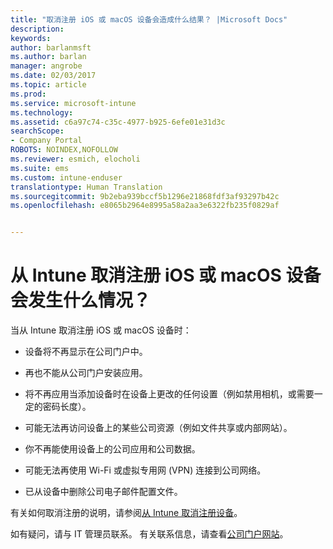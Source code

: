 ```yaml
---
title: "取消注册 iOS 或 macOS 设备会造成什么结果？ |Microsoft Docs"
description: 
keywords: 
author: barlanmsft
ms.author: barlan
manager: angrobe
ms.date: 02/03/2017
ms.topic: article
ms.prod: 
ms.service: microsoft-intune
ms.technology: 
ms.assetid: c6a97c74-c35c-4977-b925-6efe01e31d3c
searchScope:
- Company Portal
ROBOTS: NOINDEX,NOFOLLOW
ms.reviewer: esmich, elocholi
ms.suite: ems
ms.custom: intune-enduser
translationtype: Human Translation
ms.sourcegitcommit: 9b2eba939bccf5b1296e21868fdf3af93297b42c
ms.openlocfilehash: e8065b2964e8995a58a2aa3e6322fb235f0829af


---
```



# <a name="what-happens-if-you-unenroll-your-ios-or-macos-device-from-intune"></a>从 Intune 取消注册 iOS 或 macOS 设备会发生什么情况？

当从 Intune 取消注册 iOS 或 macOS 设备时：

-   设备将不再显示在公司门户中。

-   再也不能从公司门户安装应用。

-   将不再应用当添加设备时在设备上更改的任何设置（例如禁用相机，或需要一定的密码长度）。

-   可能无法再访问设备上的某些公司资源（例如文件共享或内部网站）。

-   你不再能使用设备上的公司应用和公司数据。

-   可能无法再使用 Wi-Fi 或虚拟专用网 (VPN) 连接到公司网络。

-   已从设备中删除公司电子邮件配置文件。

有关如何取消注册的说明，请参阅[从 Intune 取消注册设备](unenroll-your-device-from-intune-ios.md)。

如有疑问，请与 IT 管理员联系。 有关联系信息，请查看[公司门户网站](http://portal.manage.microsoft.com)。



<!--HONumber=Feb17_HO1-->


